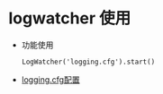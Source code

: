 # logwatcher 使用 #

+ 功能使用

    `LogWatcher('logging.cfg').start()`

+ [logging.cfg配置](https://github.com/imsilence/blogs/blob/master/python/python_logging.md)
